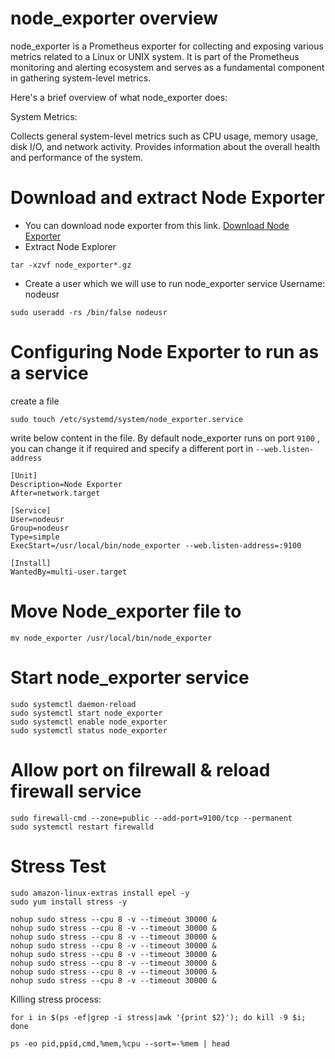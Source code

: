 # node_exporter overview
node_exporter is a Prometheus exporter for collecting and exposing various metrics related to a Linux or UNIX system. It is part of the Prometheus monitoring and alerting ecosystem and serves as a fundamental component in gathering system-level metrics.

Here's a brief overview of what node_exporter does:

System Metrics:

Collects general system-level metrics such as CPU usage, memory usage, disk I/O, and network activity.
Provides information about the overall health and performance of the system.

# Download and extract Node Exporter
- You can download node exporter from this link.
[Download Node Exporter](https://prometheus.io/download/#node_exporter)
- Extract Node Explorer
```
tar -xzvf node_exporter*.gz
```
- Create a user which we will use to run node_exporter service
Username: nodeusr
```
sudo useradd -rs /bin/false nodeusr
```


# Configuring Node Exporter to run as a service
create a file
```
sudo touch /etc/systemd/system/node_exporter.service
```

write below content in the file.
By default node_exporter runs on port `9100` , you can change it if required and specify a different port in `--web.listen-address`

```
[Unit]
Description=Node Exporter
After=network.target

[Service]
User=nodeusr
Group=nodeusr
Type=simple
ExecStart=/usr/local/bin/node_exporter --web.listen-address=:9100

[Install]
WantedBy=multi-user.target
```
# Move Node_exporter file to 
```
mv node_exporter /usr/local/bin/node_exporter
```
# Start node_exporter service
```
sudo systemctl daemon-reload
sudo systemctl start node_exporter
sudo systemctl enable node_exporter
sudo systemctl status node_exporter
```
# Allow port on filrewall & reload firewall service
```
sudo firewall-cmd --zone=public --add-port=9100/tcp --permanent
sudo systemctl restart firewalld
```

# Stress Test
```
sudo amazon-linux-extras install epel -y
sudo yum install stress -y
```
```
nohup sudo stress --cpu 8 -v --timeout 30000 &
nohup sudo stress --cpu 8 -v --timeout 30000 &
nohup sudo stress --cpu 8 -v --timeout 30000 &
nohup sudo stress --cpu 8 -v --timeout 30000 &
nohup sudo stress --cpu 8 -v --timeout 30000 &
nohup sudo stress --cpu 8 -v --timeout 30000 &
nohup sudo stress --cpu 8 -v --timeout 30000 &
nohup sudo stress --cpu 8 -v --timeout 30000 &
```

Killing stress process:
```
for i in $(ps -ef|grep -i stress|awk '{print $2}'); do kill -9 $i; done
```
```
ps -eo pid,ppid,cmd,%mem,%cpu --sort=-%mem | head
```

